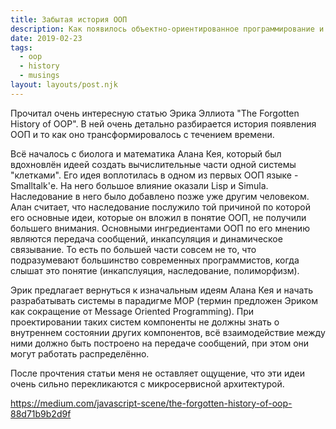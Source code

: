 ```yaml
---
title: Забытая история ООП
description: Как появилось объектно-ориентированное программирование и что такое MOP
date: 2019-02-23
tags:
  - oop
  - history
  - musings
layout: layouts/post.njk
---
```

Прочитал очень интересную статью Эрика Эллиота "The Forgotten History of OOP". В ней очень детально разбирается история появления ООП и то как оно трансформировалось с течением времени.

Всё началось с биолога и математика Алана Кея, который был вдохновлён идеей создать вычислительные части одной системы "клетками". Его идея воплотилась в одном из первых ООП языке - Smalltalk'е. На него большое влияние оказали Lisp и Simula. Наследование в него было добавлено позже уже другим человеком. Алан считает, что наследование послужило той причиной по которой его основные идеи, которые он вложил в понятие ООП, не получили большего внимания. Основными ингредиентами ООП по его мнению являются передача сообщений, инкапсуляция и динамическое связывание. То есть по большей части совсем не то, что подразумевают большинство современных программистов, когда слышат это понятие (инкапслуяция, наследование, полиморфизм).

Эрик предлагает вернуться к изначальным идеям Алана Кея и начать разрабатывать системы в парадигме MOP (термин предложен Эриком как сокращение от Message Oriented Programming). При проектировании таких систем компоненты не должны знать о внутреннем состоянии других компонентов, всё взаимодействие между ними должно быть построено на передаче сообщений, при этом они могут работать распределённо.

После прочтения статьи меня не оставляет ощущение, что эти идеи очень сильно перекликаются с микросервисной архитектурой.

https://medium.com/javascript-scene/the-forgotten-history-of-oop-88d71b9b2d9f 
